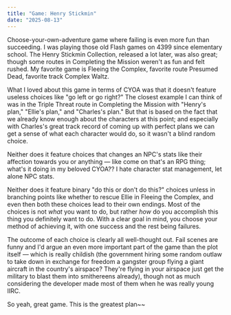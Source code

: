 ```yaml
---
title: "Game: Henry Stickmin"
date: "2025-08-13"
---
```


Choose-your-own-adventure game where failing is even more fun than succeeding. I was playing those old Flash games on 4399 since elementary school. The Henry Stickmin Collection, released a lot later, was also great; though some routes in Completing the Mission weren't as fun and felt rushed. My favorite game is Fleeing the Complex, favorite route Presumed Dead, favorite track Complex Waltz.

What I loved about this game in terms of CYOA was that it doesn't feature useless choices like "go left or go right?" The closest example I can think of was in the Triple Threat route in Completing the Mission with "Henry's plan," "Ellie's plan," and "Charles's plan." But that is based on the fact that we already know enough about the characters at this point; and especially with Charles's great track record of coming up with perfect plans we can get a sense of what each character would do, so it wasn't a blind random choice.

Neither does it feature choices that changes an NPC's stats like their affection towards you or anything — like come on that's an RPG thing; what's it doing in my beloved CYOA?? I hate character stat management, let alone NPC stats.

Neither does it feature binary "do this or don't do this?" choices unless in branching points like whether to rescue Ellie in Fleeing the Complex, and even then both these choices lead to their own endings. Most of the choices is not *what* you want to do, but rather *how* do you accomplish this thing you definitely want to do. With a clear goal in mind, you choose your method of achieving it, with one success and the rest being failures.

The outcome of each choice is clearly all well-thought out. Fail scenes are funny and I'd argue an even more important part of the game than the plot itself — which is really childish (the government hiring some random outlaw to take down in exchange for freedom a gangster group flying a giant aircraft in the country's airspace? They're flying in your airspace just get the military to blast them into smithereens already), though not as much considering the developer made most of them when he was really young IIRC.

So yeah, great game. This is the greatest plan~~
